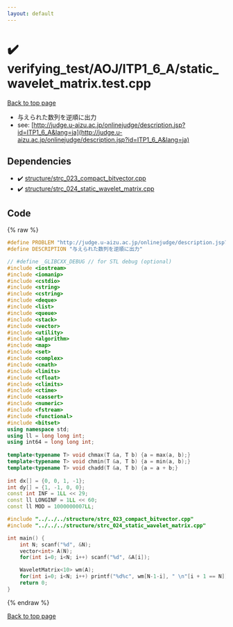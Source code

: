 ```yaml
---
layout: default
---
```


<!-- mathjax config similar to math.stackexchange -->
<script type="text/javascript" async
  src="https://cdnjs.cloudflare.com/ajax/libs/mathjax/2.7.5/MathJax.js?config=TeX-MML-AM_CHTML">
</script>
<script type="text/x-mathjax-config">
  MathJax.Hub.Config({
    TeX: { equationNumbers: { autoNumber: "AMS" }},
    tex2jax: {
      inlineMath: [ ['$','$'] ],
      processEscapes: true
    },
    "HTML-CSS": { matchFontHeight: false },
    displayAlign: "left",
    displayIndent: "2em"
  });
</script>

<script type="text/javascript" src="https://cdnjs.cloudflare.com/ajax/libs/jquery/3.4.1/jquery.min.js"></script>
<script src="https://cdn.jsdelivr.net/npm/jquery-balloon-js@1.1.2/jquery.balloon.min.js" integrity="sha256-ZEYs9VrgAeNuPvs15E39OsyOJaIkXEEt10fzxJ20+2I=" crossorigin="anonymous"></script>
<script type="text/javascript" src="../../../../assets/js/copy-button.js"></script>
<link rel="stylesheet" href="../../../../assets/css/copy-button.css" />


# :heavy_check_mark: verifying_test/AOJ/ITP1_6_A/static_wavelet_matrix.test.cpp


[Back to top page](../../../../index.html)

* 与えられた数列を逆順に出力
* see: [http://judge.u-aizu.ac.jp/onlinejudge/description.jsp?id=ITP1_6_A&lang=ja](http://judge.u-aizu.ac.jp/onlinejudge/description.jsp?id=ITP1_6_A&lang=ja)


## Dependencies
* :heavy_check_mark: [structure/strc_023_compact_bitvector.cpp](../../../../library/structure/strc_023_compact_bitvector.cpp.html)
* :heavy_check_mark: [structure/strc_024_static_wavelet_matrix.cpp](../../../../library/structure/strc_024_static_wavelet_matrix.cpp.html)


## Code
{% raw %}
```cpp
#define PROBLEM "http://judge.u-aizu.ac.jp/onlinejudge/description.jsp?id=ITP1_6_A&lang=ja"
#define DESCRIPTION "与えられた数列を逆順に出力"

// #define _GLIBCXX_DEBUG // for STL debug (optional)
#include <iostream>
#include <iomanip>
#include <cstdio>
#include <string>
#include <cstring>
#include <deque>
#include <list>
#include <queue>
#include <stack>
#include <vector>
#include <utility>
#include <algorithm>
#include <map>
#include <set>
#include <complex>
#include <cmath>
#include <limits>
#include <cfloat>
#include <climits>
#include <ctime>
#include <cassert>
#include <numeric>
#include <fstream>
#include <functional>
#include <bitset>
using namespace std;
using ll = long long int;
using int64 = long long int;
 
template<typename T> void chmax(T &a, T b) {a = max(a, b);}
template<typename T> void chmin(T &a, T b) {a = min(a, b);}
template<typename T> void chadd(T &a, T b) {a = a + b;}
 
int dx[] = {0, 0, 1, -1};
int dy[] = {1, -1, 0, 0};
const int INF = 1LL << 29;
const ll LONGINF = 1LL << 60;
const ll MOD = 1000000007LL;

#include "../../../structure/strc_023_compact_bitvector.cpp"
#include "../../../structure/strc_024_static_wavelet_matrix.cpp"

int main() {
    int N; scanf("%d", &N);
    vector<int> A(N);
    for(int i=0; i<N; i++) scanf("%d", &A[i]);

    WaveletMatrix<10> wm(A);
    for(int i=0; i<N; i++) printf("%d%c", wm[N-1-i], " \n"[i + 1 == N]);
    return 0;
}

```
{% endraw %}

[Back to top page](../../../../index.html)

